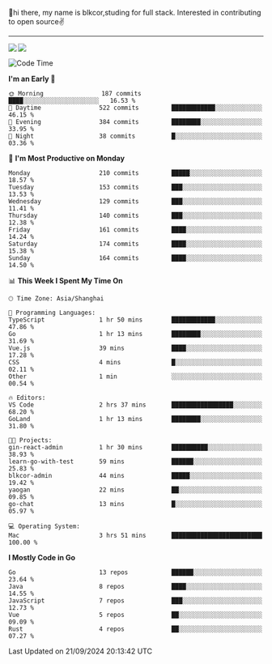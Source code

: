 👋hi there, my name is blkcor,studing for full stack.
Interested in contributing to open source✌️

<hr/>

![](https://github-readme-stats.vercel.app/api?username=blkcor)
<a href="https://github.com/blkcor/github-readme-stats">
    <img align="left" src="https://github-readme-stats.vercel.app/api/top-langs/?username=blkcor&hide=jupyter%20notebook,shaderlab,tex,c%23&langs_count=9" />
</a>


<!--START_SECTION:waka-->
![Code Time](http://img.shields.io/badge/Code%20Time-1%2C344%20hrs%2027%20mins-blue)

**I'm an Early 🐤** 

```text
🌞 Morning                187 commits         ████░░░░░░░░░░░░░░░░░░░░░   16.53 % 
🌆 Daytime                522 commits         ████████████░░░░░░░░░░░░░   46.15 % 
🌃 Evening                384 commits         ████████░░░░░░░░░░░░░░░░░   33.95 % 
🌙 Night                  38 commits          █░░░░░░░░░░░░░░░░░░░░░░░░   03.36 % 
```
📅 **I'm Most Productive on Monday** 

```text
Monday                   210 commits         █████░░░░░░░░░░░░░░░░░░░░   18.57 % 
Tuesday                  153 commits         ███░░░░░░░░░░░░░░░░░░░░░░   13.53 % 
Wednesday                129 commits         ███░░░░░░░░░░░░░░░░░░░░░░   11.41 % 
Thursday                 140 commits         ███░░░░░░░░░░░░░░░░░░░░░░   12.38 % 
Friday                   161 commits         ████░░░░░░░░░░░░░░░░░░░░░   14.24 % 
Saturday                 174 commits         ████░░░░░░░░░░░░░░░░░░░░░   15.38 % 
Sunday                   164 commits         ████░░░░░░░░░░░░░░░░░░░░░   14.50 % 
```


📊 **This Week I Spent My Time On** 

```text
🕑︎ Time Zone: Asia/Shanghai

💬 Programming Languages: 
TypeScript               1 hr 50 mins        ████████████░░░░░░░░░░░░░   47.86 % 
Go                       1 hr 13 mins        ████████░░░░░░░░░░░░░░░░░   31.69 % 
Vue.js                   39 mins             ████░░░░░░░░░░░░░░░░░░░░░   17.28 % 
CSS                      4 mins              █░░░░░░░░░░░░░░░░░░░░░░░░   02.11 % 
Other                    1 min               ░░░░░░░░░░░░░░░░░░░░░░░░░   00.54 % 

🔥 Editors: 
VS Code                  2 hrs 37 mins       █████████████████░░░░░░░░   68.20 % 
GoLand                   1 hr 13 mins        ████████░░░░░░░░░░░░░░░░░   31.80 % 

🐱‍💻 Projects: 
gin-react-admin          1 hr 30 mins        ██████████░░░░░░░░░░░░░░░   38.93 % 
learn-go-with-test       59 mins             ██████░░░░░░░░░░░░░░░░░░░   25.83 % 
blkcor-admin             44 mins             █████░░░░░░░░░░░░░░░░░░░░   19.42 % 
yaogan                   22 mins             ██░░░░░░░░░░░░░░░░░░░░░░░   09.85 % 
go-chat                  13 mins             █░░░░░░░░░░░░░░░░░░░░░░░░   05.97 % 

💻 Operating System: 
Mac                      3 hrs 51 mins       █████████████████████████   100.00 % 
```

**I Mostly Code in Go** 

```text
Go                       13 repos            ██████░░░░░░░░░░░░░░░░░░░   23.64 % 
Java                     8 repos             ████░░░░░░░░░░░░░░░░░░░░░   14.55 % 
JavaScript               7 repos             ███░░░░░░░░░░░░░░░░░░░░░░   12.73 % 
Vue                      5 repos             ██░░░░░░░░░░░░░░░░░░░░░░░   09.09 % 
Rust                     4 repos             ██░░░░░░░░░░░░░░░░░░░░░░░   07.27 % 
```




 Last Updated on 21/09/2024 20:13:42 UTC
<!--END_SECTION:waka-->


